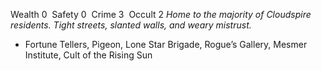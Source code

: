 ---
---

Wealth 0  Safety 0  Crime 3  Occult 2
*Home to the majority of Cloudspire residents. Tight streets, slanted walls, and weary mistrust.*
- Fortune Tellers, Pigeon, Lone Star Brigade, Rogue’s Gallery, Mesmer Institute, Cult of the Rising Sun  